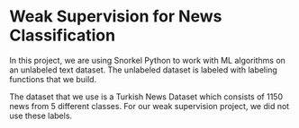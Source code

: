 # Weak Supervision for News Classification

In this project, we are using Snorkel Python to work with ML algorithms on an unlabeled text dataset. The unlabeled dataset is labeled with labeling functions that we build.

The dataset that we use is a Turkish News Dataset which consists of 1150 news from 5 different classes. For our weak supervision project, we did not use these labels.
